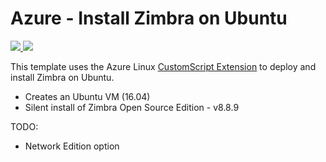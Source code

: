 # Azure - Install Zimbra on Ubuntu

<a href="https://portal.azure.com/#create/Microsoft.Template/uri/https%3A%2F%2Fraw.githubusercontent.com%2Fzdocs%2Fauto-install%2Fmaster%2Fz-on-a%2Fazuredeploy.json" target="_blank">
    <img src="http://azuredeploy.net/deploybutton.png"/>
</a>
<a href="http://armviz.io/#/?load=https%3A%2F%2Fraw.githubusercontent.com%2Fzdocs%2Fauto-install%2Fmaster%2Fz-on-a%2Fazuredeploy.json"" target="_blank">
    <img src="http://armviz.io/visualizebutton.png"/>
</a>

This template uses the Azure Linux [CustomScript Extension](https://github.com/Azure/azure-linux-extensions/tree/master/CustomScript) to deploy and install Zimbra on Ubuntu. 

- Creates an Ubuntu VM (16.04)
- Silent install of Zimbra Open Source Edition - v8.8.9

TODO:
- Network Edition option
